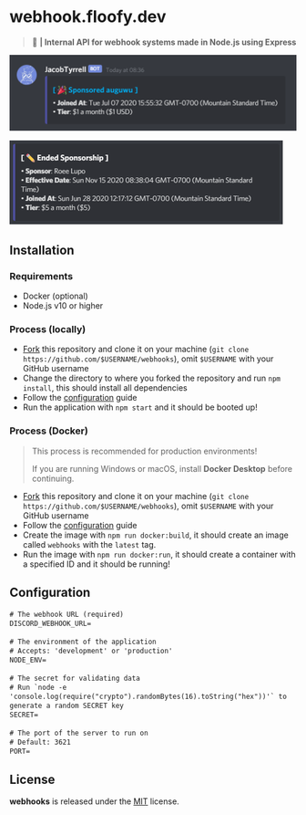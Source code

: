 # webhook.floofy.dev
> :chestnut: **| Internal API for webhook systems made in Node.js using Express**

![created sponsor](./assets/created.png)

![deleted sponsor](./assets/deleted.png)

## Installation
### Requirements
- Docker (optional)
- Node.js v10 or higher

### Process (locally)
- [Fork](https://github.com/auguwu/webhooks/fork) this repository and clone it on your machine (``git clone https://github.com/$USERNAME/webhooks``), omit `$USERNAME` with your GitHub username
- Change the directory to where you forked the repository and run `npm install`, this should install all dependencies
- Follow the [configuration](#configuration) guide
- Run the application with `npm start` and it should be booted up!

### Process (Docker)
> This process is recommended for production environments!
>
> If you are running Windows or macOS, install **Docker Desktop** before continuing.

- [Fork](https://github.com/auguwu/webhooks/fork) this repository and clone it on your machine (``git clone https://github.com/$USERNAME/webhooks``), omit `$USERNAME` with your GitHub username
- Follow the [configuration](#configuration) guide
- Create the image with `npm run docker:build`, it should create an image called `webhooks` with the `latest` tag.
- Run the image with `npm run docker:run`, it should create a container with a specified ID and it should be running!

## Configuration
```env
# The webhook URL (required)
DISCORD_WEBHOOK_URL=

# The environment of the application
# Accepts: 'development' or 'production'
NODE_ENV=

# The secret for validating data
# Run `node -e 'console.log(require("crypto").randomBytes(16).toString("hex"))'` to generate a random SECRET key
SECRET=

# The port of the server to run on
# Default: 3621
PORT=
```

## License
**webhooks** is released under the [MIT](/LICENSE) license.
